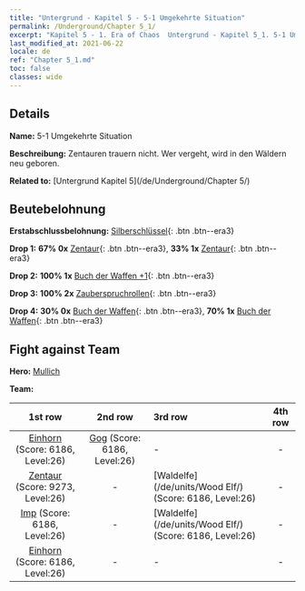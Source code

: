 ```yaml
---
title: "Untergrund - Kapitel 5 - 5-1 Umgekehrte Situation"
permalink: /Underground/Chapter 5_1/
excerpt: "Kapitel 5 - 1. Era of Chaos  Untergrund - Kapitel 5_1. 5-1 Umgekehrte Situation"
last_modified_at: 2021-06-22
locale: de
ref: "Chapter 5_1.md"
toc: false
classes: wide
---
```


## Details

 **Name:** 5-1 Umgekehrte Situation

 **Beschreibung:** Zentauren trauern nicht. Wer vergeht, wird in den Wäldern neu geboren.

 **Related to:** [Untergrund Kapitel 5](/de/Underground/Chapter 5/)

## Beutebelohnung

 **Erstabschlussbelohnung:** [Silberschlüssel](/ItemsDE/con_693/){: .btn .btn--era3}

 **Drop 1:** **67% 0x** [Zentaur](/ItemsDE/unt_199/){: .btn .btn--era3}, **33% 1x** [Zentaur](/ItemsDE/unt_199/){: .btn .btn--era3}

 **Drop 2:** **100% 1x** [Buch der Waffen +1](/ItemsDE/mat_25/){: .btn .btn--era3}

 **Drop 3:** **100% 2x** [Zauberspruchrollen](/ItemsDE/con_694/){: .btn .btn--era3}

 **Drop 4:** **30% 0x** [Buch der Waffen](/ItemsDE/mat_18/){: .btn .btn--era3}, **70% 1x** [Buch der Waffen](/ItemsDE/mat_18/){: .btn .btn--era3}


## Fight against Team
 **Hero:** [Mullich](/de/heroes/Mullich/)

 **Team:**


  | 1st row | 2nd row | 3rd row | 4th row |
  |:----:|:----:|:----|:----:|
  | [Einhorn](/de/units/Unicorn/) (Score: 6186, Level:26)  | [Gog](/de/units/Gog/) (Score: 6186, Level:26)  | - | - |
  | [Zentaur](/de/units/Centaur/) (Score: 9273, Level:26)  | - | [Waldelfe](/de/units/Wood Elf/) (Score: 6186, Level:26)  | - |
  | [Imp](/de/units/Imp/) (Score: 6186, Level:26)  | - | [Waldelfe](/de/units/Wood Elf/) (Score: 6186, Level:26)  | - |
  | [Einhorn](/de/units/Unicorn/) (Score: 6186, Level:26)  | - | - | - |


